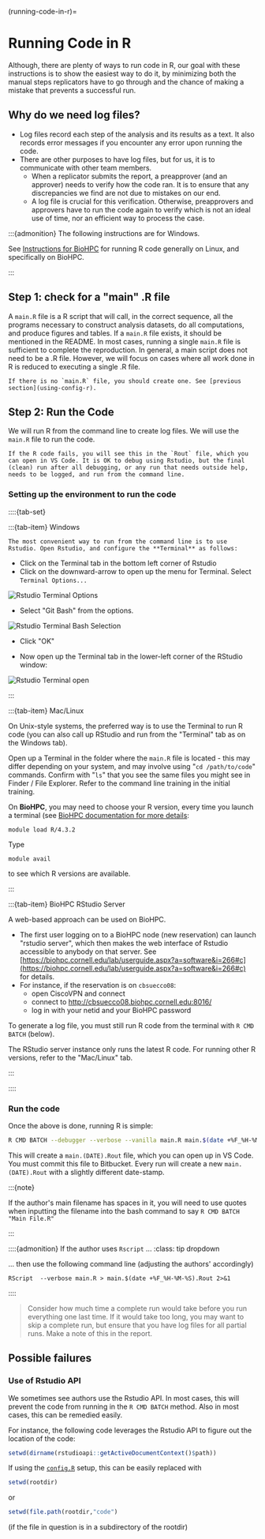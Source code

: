 (running-code-in-r)=
# Running Code in R

Although, there are plenty of ways to run code in R, our goal with these instructions is to show the easiest way to do it, by minimizing both the manual steps replicators have to go through and the chance of making a mistake that prevents a successful run.

## Why do we need log files?

- Log files record each step of the analysis and its results as a text. It also records error messages if you encounter any error upon running the code.
- There are other purposes to have log files, but for us, it is to communicate with other team members. 
    - When a replicator submits the report, a preapprover (and an approver) needs to verify how the code ran. It is to ensure that any discrepancies we find are not due to mistakes on our end.
    - A log file is crucial for this verification. Otherwise, preapprovers and approvers have to run the code again to verify which is not an ideal use of time, nor an efficient way to process the case.

:::{admonition} The following instructions are for Windows.

See [Instructions for BioHPC](r-on-biohpc) for running R code generally on Linux, and specifically on BioHPC.

:::

## Step 1: check for a "main" .R file

A `main.R` file is a R script that will call, in the correct sequence, all the programs necessary to construct analysis datasets, do all computations, and produce figures and tables. If a `main.R` file exists, it should be mentioned in the README. In most cases, running a single `main.R` file is sufficient to complete the reproduction. In general, a main script does not need to be a .R file. However, we will focus on cases where all work done in R is reduced to executing a single .R file.

```{note}
If there is no `main.R` file, you should create one. See [previous section](using-config-r).
```


## Step 2: Run the Code

We will run R from the command line to create log files. We will use the `main.R` file to run the code.

```{note}
If the R code fails, you will see this in the `Rout` file, which you can open in VS Code. It is OK to debug using Rstudio, but the final (clean) run after all debugging, or any run that needs outside help, needs to be logged, and run from the command line.
```

### Setting up the environment to run the code

::::{tab-set}

:::{tab-item}  Windows

```{tip}
The most convenient way to run from the command line is to use Rstudio. Open Rstudio, and configure the **Terminal** as follows:
```

- Click on the Terminal tab in the bottom left corner of Rstudio
- Click on the downward-arrow to open up the menu for Terminal. Select `Terminal Options...`


![Rstudio Terminal Options](images/rstudio-terminal-options.png)


- Select "Git Bash" from the options.

![Rstudio Terminal Bash Selection](images/rstudio-terminal-options-bash.png)

- Click "OK"

- Now open up the Terminal tab in the lower-left corner of the RStudio window:

![Rstudio Terminal open](images/rstudio-terminal-open.png)



:::

:::{tab-item} Mac/Linux 

On Unix-style systems, the preferred way is to use the Terminal to run R code (you can also call up RStudio and run from the "Terminal" tab as on the Windows tab).

Open up a Terminal in the folder where the `main.R` file is located - this may differ depending on your system, and may involve using "`cd /path/to/code`" commands. Confirm with "`ls`" that you see the same files you might see in Finder / File Explorer. Refer to the command line training in the initial training.

On **BioHPC**, you may need to choose your R version, every time you launch a terminal (see [BioHPC documentation for more details](https://biohpc.cornell.edu/lab/userguide.aspx?a=software&i=37#c):

```
module load R/4.3.2
```

Type 

```
module avail
```

to see which R versions are available. 

::: 

:::{tab-item} BioHPC RStudio Server

A web-based approach can be used on BioHPC. 

- The first user logging on to a BioHPC node (new reservation) can launch "rstudio server", which then makes the web interface of Rstudio accessible to anybody on that server. See [https://biohpc.cornell.edu/lab/userguide.aspx?a=software&i=266#c](https://biohpc.cornell.edu/lab/userguide.aspx?a=software&i=266#c) for details.
- For instance, if the reservation is on `cbsuecco08`:
  -  open CiscoVPN and connect
  -  connect to http://cbsuecco08.biohpc.cornell.edu:8016/
  -  log in with your netid and your BioHPC password

To generate a log file, you must still run R code from the terminal with `R CMD BATCH` (below).

The RStudio server instance only runs the latest R code. For running other R versions, refer to the "Mac/Linux" tab.

:::

::::

### Run the code

Once the above is done, running R is simple:

```bash
R CMD BATCH --debugger --verbose --vanilla main.R main.$(date +%F_%H-%M-%S).Rout
```

This will create a `main.(DATE).Rout` file, which you can open up in VS Code. You must commit this file to Bitbucket. Every run will create a new `main.(DATE).Rout` with a slightly different date-stamp.

:::{note}

If the author's main filename has spaces in it, you will need to use quotes when inputting the filename into the bash command to say `R CMD BATCH "Main File.R"`

:::

::::{admonition} If the author uses `Rscript` ...
:class: tip dropdown

... then use the following command line (adjusting the authors'  accordingly)

```
RScript  --verbose main.R > main.$(date +%F_%H-%M-%S).Rout 2>&1 
```

::::

> Consider how much time a complete run would take before you run everything one last time. If it would take too long, you may want to skip a complete run, but ensure that you have log files for all partial runs. Make a note of this in the report.


## Possible failures

### Use of Rstudio API

We sometimes see authors use the Rstudio API. In most cases, this will prevent the code from running in the `R CMD BATCH` method. Also in most cases, this can be remedied easily.

For instance, the following code leverages the Rstudio API to figure out the location of the code: 

```R
setwd(dirname(rstudioapi::getActiveDocumentContext()$path))
```

If using the  [`config.R`](using-config-r) setup, this can be easily replaced with 

```R
setwd(rootdir)
```

or 

```R
setwd(file.path(rootdir,"code")
```

(if the file in question is in a subdirectory of the rootdir)
